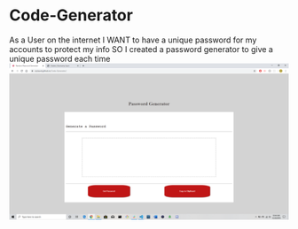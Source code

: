 # Code-Generator
As a User on the internet
I WANT to have a unique password for my accounts to protect my info
SO I created a password generator to give a unique password each time
![password-Generator](/images/passwordgenerator.png)
